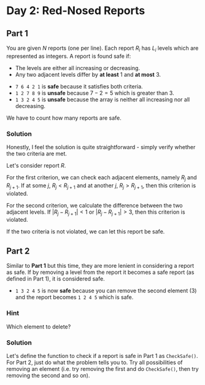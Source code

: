 # Day 2: Red-Nosed Reports

## Part 1

You are given $N$ reports (one per line). Each report $R_i$ has $L_i$ levels which are represented as integers. A report is found safe if:
* The levels are either all increasing or decreasing.
* Any two adjacent levels differ by **at least** 1 and **at most** 3. 

- `7 6 4 2 1` is **safe** because it satisfies both criteria.
- `1 2 7 8 9` is **unsafe** because $7 - 2 = 5$ which is greater than $3$. 
- `1 3 2 4 5` is **unsafe** because the array is neither all increasing nor all decreasing. 

We have to count how many reports are safe.

### Solution

Honestly, I feel the solution is quite straightforward - simply verify whether the two criteria are met. 

Let's consider report $R$. 

For the first criterion, we can check each adjacent elements, namely $R_{j}$ and $R_{j+1}$. If at some $j$, $R_{j} < R_{j+1}$ and at another $j$, $R_{j} > R_{j+1}$, then this criterion is violated.

For the second criterion, we calculate the difference between the two adjacent levels. If $\left|R_j - R_{j+1}\right| < 1$ or $\left|R_j - R_{j+1}\right| > 3$, then this criterion is violated.

If the two criteria is not violated, we can let this report be safe.

## Part 2

Similar to **Part 1** but this time, they are more lenient in considering a report as safe. If by removing a level from the report it becomes a safe report (as defined in Part 1), it is considered safe.

- `1 3 2 4 5` is now **safe** because you can remove the second element (3) and the report becomes `1 2 4 5` which is safe.

### Hint
Which element to delete?

### Solution
Let's define the function to check if a report is safe in Part 1 as `CheckSafe()`. For Part 2, just do what the problem tells you to. Try all possibilities of removing an element (i.e. try removing the first and do `CheckSafe()`, then try removing the second and so on). 

